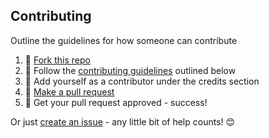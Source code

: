 ## Contributing

Outline the guidelines for how someone can contribute

1. 🍴 [Fork this repo](https://github.com/fvcproductions/social-justice-foss#fork-destination-box)
2. 🔨 Follow the [contributing guidelines](CONTRIBUTING.md) outlined below
3. 👥 Add yourself as a contributor under the credits section
4. 🔧 [Make a pull request](https://github.com/fvcproductions/social-justice-foss/compare)
5. 🎉 Get your pull request approved - success!

Or just [create an issue](https://github.com/fvcproductions/social-justice-foss/issues) - any little bit of help counts! 😊